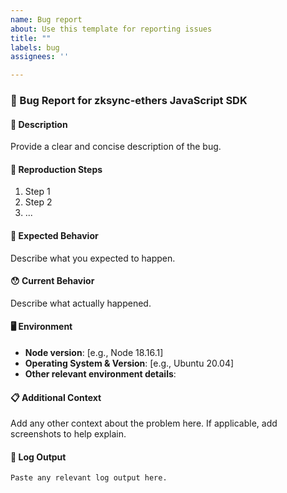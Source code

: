 ```yaml
---
name: Bug report
about: Use this template for reporting issues
title: ""
labels: bug
assignees: ''

---
```


### 🐛 Bug Report for zksync-ethers JavaScript SDK

#### 📝 Description

Provide a clear and concise description of the bug.


#### 🔄 Reproduction Steps

1. Step 1
2. Step 2
3. ...

#### 🤔 Expected Behavior

Describe what you expected to happen.

#### 😯 Current Behavior

Describe what actually happened.

#### 🖥️ Environment

- **Node version**: [e.g., Node 18.16.1]
- **Operating System & Version**: [e.g., Ubuntu 20.04]
- **Other relevant environment details**:

#### 📋 Additional Context

Add any other context about the problem here. If applicable, add screenshots to help explain.

#### 📎 Log Output

```
Paste any relevant log output here.
```
